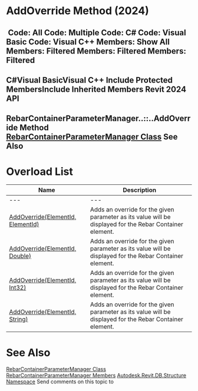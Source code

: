 # AddOverride Method (2024)

﻿
 Code: All Code: Multiple Code: C# Code: Visual Basic Code: Visual C++  Members: Show All Members: Filtered Members: Filtered Members: Filtered   
---  
C#Visual BasicVisual C++
Include Protected MembersInclude Inherited Members
Revit 2024 API  
---  
RebarContainerParameterManager..::..AddOverride Method   
[RebarContainerParameterManager Class](a0e5db38-c482-7232-df45-b0cdbcebac7d.md "RebarContainerParameterManager Class") See Also  
---  
# Overload List
| Name | Description |
| --- | --- |
| --- | --- | --- |
| [AddOverride(ElementId, ElementId)](162cbdc9-f640-ca81-fb77-f7456993951f.md "AddOverride Method \(ElementId, ElementId\)") | Adds an override for the given parameter as its value will be displayed for the Rebar Container element. |
| [AddOverride(ElementId, Double)](37cdef48-c22a-633f-7047-33f9d170f641.md "AddOverride Method \(ElementId, Double\)") | Adds an override for the given parameter as its value will be displayed for the Rebar Container element. |
| [AddOverride(ElementId, Int32)](1a855734-c230-30ee-8d74-33617eb7bc3f.md "AddOverride Method \(ElementId, Int32\)") | Adds an override for the given parameter as its value will be displayed for the Rebar Container element. |
| [AddOverride(ElementId, String)](b9cfaccb-15c0-d12c-470a-8ec9f1419979.md "AddOverride Method \(ElementId, String\)") | Adds an override for the given parameter as its value will be displayed for the Rebar Container element. |

# See Also
[RebarContainerParameterManager Class](a0e5db38-c482-7232-df45-b0cdbcebac7d.md "RebarContainerParameterManager Class")
[RebarContainerParameterManager Members](3d9c1f41-bc7c-1af5-f647-cb96de7318d1.md "RebarContainerParameterManager Members")
[Autodesk.Revit.DB.Structure Namespace](d586b341-f687-9d90-e96d-255806b7d4fc.md "Autodesk.Revit.DB.Structure Namespace")
Send comments on this topic to 